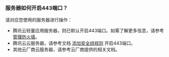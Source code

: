 ### 服务器如何开启443端口？
请对应您使用的服务器进行操作：
 - 腾讯云轻量应用服务器，则已默认开启443端口。如需了解更多信息，请参考 [管理防火墙](https://cloud.tencent.com/document/product/1207/44577)。
 - 腾讯云云服务器，请参考文档 [添加安全组规则](https://cloud.tencent.com/document/product/213/39740) 开启443端口。
 - 其他云厂商云服务器，请参考云厂商提供的相关文档。
